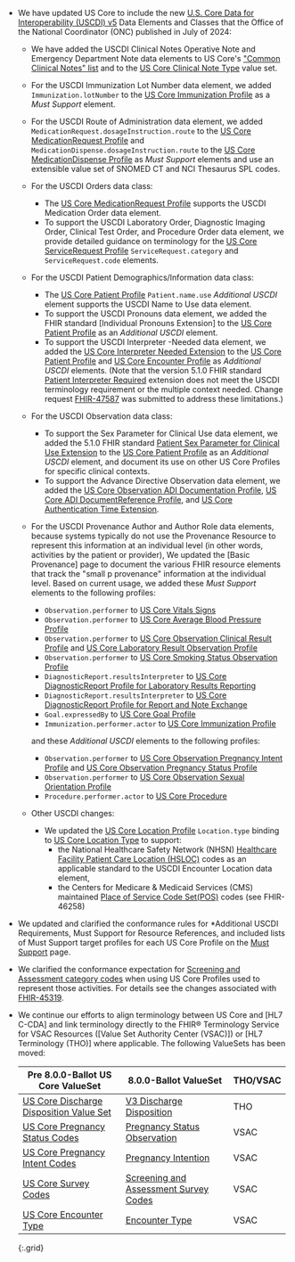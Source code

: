 
- We have updated US Core to include the new [U.S. Core Data for Interoperability (USCDI) v5](https://www.healthit.gov/isa/united-states-core-data-interoperability-uscdi#uscdi-v5) Data Elements and Classes that the Office of the National Coordinator (ONC) published in July of 2024:

  - We have added the USCDI Clinical Notes Operative Note and Emergency Department Note data elements to US Core's ["Common Clinical Notes" list](clinical-notes.html) and to the [US Core Clinical Note Type](ValueSet-us-core-clinical-note-type.html) value set.

  - For the USCDI Immunization Lot Number data element, we added `Immunization.lotNumber` to the [US Core Immunization Profile](StructureDefinition-us-core-immunization.html) as a *Must Support* element.

  - For the USCDI Route of Administration data element, we added `MedicationRequest.dosageInstruction.route` to the [US Core MedicationRequest Profile](StructureDefinition-us-core-medicationrequest.html) and `MedicationDispense.dosageInstruction.route` to the [US Core MedicationDispense Profile](StructureDefinition-us-core-medicationdispense.html) as *Must Support* elements and use an extensible value set of SNOMED CT and NCI Thesaurus SPL codes.

  - For the USCDI Orders data class:
    - The [US Core MedicationRequest Profile](StructureDefinition-us-core-medicationrequest.html) supports the USCDI Medication Order data element.
    - To support the USCDI Laboratory Order, Diagnostic Imaging Order, Clinical Test Order, and Procedure Order data element, we provide detailed guidance on terminology for the [US Core ServiceRequest Profile](StructureDefinition-us-core-servicerequest.html) `ServiceRequest.category` and `ServiceRequest.code` elements.

  - For the USCDI Patient Demographics/Information data class:
    - The [US Core Patient Profile](StructureDefinition-us-core-patient.html) `Patient.name.use` *Additional USCDI* element supports the USCDI Name to Use data element.
    - To support the USCDI Pronouns data element, we added the FHIR standard [Individual Pronouns Extension] to the [US Core Patient Profile](StructureDefinition-us-core-patient.html)  as an *Additional USCDI* element.
    - To support the USCDI Interpreter -Needed data element, we added the [US Core Interpreter Needed Extension](StructureDefinition-us-core-interpreter-needed.html) to the [US Core Patient Profile](StructureDefinition-us-core-patient.html) and [US Core Encounter Profile](StructureDefinition-us-core-encounter.html) as *Additional USCDI* elements. (Note that the version 5.1.0 FHIR standard [Patient Interpreter Required](https://hl7.org/fhir/extensions/5.1.0/StructureDefinition-patient-interpreterRequired.html) extension does not meet the USCDI terminology requirement or the multiple context needed. Change request [FHIR-47587](https://jira.hl7.org/browse/FHIR-47587) was submitted to address these limitations.)
  
  - For the USCDI Observation data class:
    - To support the Sex Parameter for Clinical Use data element, we added the 5.1.0 FHIR standard [Patient Sex Parameter for Clinical Use Extension](https://hl7.org/fhir/extensions/5.1.0/StructureDefinition-patient-sexParameterForClinicalUse.html) to the [US Core Patient Profile](StructureDefinition-us-core-patient.html) as an *Additional USCDI* element, and document its use on other US Core Profiles for specific clinical contexts.
     - To support the Advance Directive Observation data element, we added the [US Core Observation ADI Documentation Profile](StructureDefinition-us-core-observation-adi-documentation.html), [US Core ADI DocumentReference Profile](StructureDefinition-us-core-adi-documentreference.html), and [US Core Authentication Time Extension](StructureDefinition-us-core-authentication-time.html).
  
  - For the USCDI Provenance Author and Author Role data elements, because systems typically do not use the Provenance Resource to represent this information at an individual level (in other words, activities by the patient or provider), We updated the [Basic Provenance] page to document the various FHIR resource elements that track the "small p provenance" information at the individual level. Based on current usage, we added these *Must Support* elements to the following profiles:
  
    - `Observation.performer` to [US Core Vitals Signs](StructureDefinition-us-core-vital-signs.html)
    - `Observation.performer` to [US Core Average Blood Pressure Profile](StructureDefinition-us-core-average-blood-pressure.html)
    - `Observation.performer` to [US Core Observation Clinical Result Profile](StructureDefinition-us-core-observation-clinical-result.html) and [US Core Laboratory Result Observation Profile](StructureDefinition-us-core-observation-lab.html)
    - `Observation.performer` to [US Core Smoking Status Observation Profile](StructureDefinition-us-core-smokingstatus.html)
    - `DiagnosticReport.resultsInterpreter` to [US Core DiagnosticReport Profile for Laboratory Results Reporting](StructureDefinition-us-core-diagnosticreport-lab.html)
    - `DiagnosticReport.resultsInterpreter` to [US Core DiagnosticReport Profile for Report and Note Exchange](StructureDefinition-us-core-diagnosticreport-note.html)
    - `Goal.expressedBy` to [US Core Goal Profile](StructureDefinition-us-core-goal.html)
    - `Immunization.performer.actor` to [US Core Immunization Profile](StructureDefinition-us-core-immunization.html)
  
    and these *Additional USCDI* elements to the following profiles:

    - `Observation.performer` to [US Core Observation Pregnancy Intent Profile](
      StructureDefinition-us-core-observation-pregnancyintent.html) and [US Core Observation Pregnancy Status Profile](
      StructureDefinition-us-core-observation-pregnancystatus.html)
    - `Observation.performer` to [US Core Observation Sexual Orientation Profile](
      StructureDefinition-us-core-observation-sexual-orientation.html)
    - `Procedure.performer.actor` to [US Core Procedure](StructureDefinition-us-core-procedure.html)

  - Other USCDI changes:
     -  We updated the [US Core Location Profile](StructureDefinition-us-core-location.html) `Location.type` binding to [US Core Location Type](ValueSet-us-core-location-type.html) to support:
        - the National Healthcare Safety Network (NHSN) [Healthcare Facility Patient Care Location (HSLOC)](https://www.cdc.gov/nhsn/cdaportal/terminology/codesystem/hsloc.html) codes as an applicable standard to the USCDI Encounter Location data element,
        - the Centers for Medicare & Medicaid Services (CMS) maintained [Place of Service Code Set(POS)](https://www.cms.gov/medicare/coding-billing/place-of-service-codes/code-sets) codes (see FHIR-46258)
- We updated and clarified the conformance rules for *Additional USCDI Requirements, Must Support for Resource References, and included lists of Must Support target profiles for each US Core Profile on the [Must Support](must-support.html) page.
- We clarified the conformance expectation for [Screening and Assessment category codes](screening-and-assessments.html#terminology) when using US Core Profiles used to represent those activities.  For details see the changes associated with [FHIR-45319](changes.html#fhir-45319).
- We continue our efforts to align terminology between US Core and [HL7 C-CDA] and link terminology directly to the FHIR® Terminology Service for VSAC Resources ([Value Set Authority Center (VSAC)]) or [HL7 Terminology (THO)] where applicable.  The following ValueSets has been moved:
  
   |Pre 8.0.0-Ballot US Core ValueSet|8.0.0-Ballot ValueSet|THO/VSAC|
   |---|---|---|
   [US Core Discharge Disposition Value Set](https://hl7.org/fhir/us/core/STU7/ValueSet-us-core-sexual-orientation.html)|[V3 Discharge Disposition](https://terminology.hl7.org/6.0.2/ValueSet-v3-USEncounterDischargeDisposition.html)|THO|
   [US Core Pregnancy Status Codes](https://hl7.org/fhir/us/core/STU7/ValueSet-us-core-pregnancy-status.html)|[Pregnancy Status Observation](https://vsac.nlm.nih.gov/valueset/2.16.840.1.113762.1.4.1240.12/expansion)|VSAC|
   [US Core Pregnancy Intent Codes](https://hl7.org/fhir/us/core/STU7/ValueSet-us-core-pregnancy-intent.html)|[Pregnancy Intention](https://vsac.nlm.nih.gov/valueset/2.16.840.1.113762.1.4.1166.22/expansion)|VSAC|
   [US Core Survey Codes](https://hl7.org/fhir/us/core/STU7/ValueSet-us-core-survey-codes.html)|[Screening and Assessment Survey Codes](https://vsac.nlm.nih.gov/valueset/2.16.840.1.113762.1.4.1267.13/expansion)|VSAC|
   [US Core Encounter Type](https://hl7.org/fhir/us/core/STU7/ValueSet-us-core-encounter-type.html)|[Encounter Type](https://vsac.nlm.nih.gov/valueset/2.16.840.1.113762.1.4.1267.23/expansion)|VSAC|
   {:.grid}